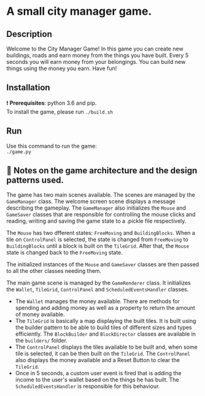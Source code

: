 # A small city manager game.

## Description

Welcome to the City Manager Game! 
In this game you can create new buildings, roads and earn money 
from the things you have built. 
Every 5 seconds you will earn money from your belongings. 
You can build new things using the money you earn. 
Have fun! 


## Installation
:exclamation: **Prerequisites**: python 3.6 and pip.  
To install the game, please run
`./build.sh`

## Run
Use this command to run the game:  
`./game.py`


## :memo: Notes on the game architecture and the design patterns used.
The game has two main scenes available. The scenes are managed 
by the `GameManager` class. The welcome screen scene displays 
a message describing the gameplay. The `GameManager` also initializes
the `Mouse` and `GameSaver` classes that are responsible
 for controlling the mouse clicks and reading, writing and saving
  the game state to a 
 .pickle file respectively. 
 
The `Mouse` has two dfferent states: `FreeMoving` and `BuildingBlocks`.
When a tile on `ControlPanel` is selected, the state is changed
from `FreeMoving` to `BuildingBlocks`  until a block is built on the 
`TileGrid`. After that, the `Mouse` state is changed back to the 
`FreeMoving` state.
 
The initialized instances of the 
`Mouse` and `GameSaver` classes are then passed to all the other classes 
needing them.

The main game scene is managed by the `GameRenderer` class.
It initializes the `Wallet`, `TileGrid`, `ControlPanel` 
and `ScheduledEventsHandler` classes.  
- The `Wallet` manages the money available. There are methods for 
spending and adding money as well as a property 
to return the amount of money available.  
- The `TileGrid` is basically a map displaying the built tiles.
It is built using the builder pattern to be able to build 
tiles of different sizes and types efficiently. The `BlockBuilder` and 
`BlockDirector` classes are available in the `builders/` folder.
- The `ControlPanel` displays the tiles available to be built and,
when some tile is selected, it can be then built on the `TileGrid`.
The `ControlPanel` also displays the money available and a Reset 
Button to clear the `TileGrid`.
- Once in 5 seconds, a custom user event is fired that is adding 
the income to the user's wallet based on the things he has built. 
The `ScheduledEventsHandler` is responsible for this behaviour.
